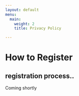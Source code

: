 ```yaml
---
layout: default
menu:
  main:
    weight: 2
    title: Privacy Policy

---
```

# How to Register

## registration process..
Coming shortly
